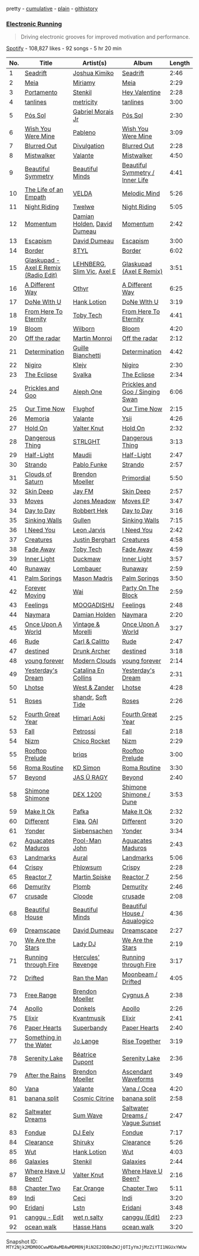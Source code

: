 pretty - [cumulative](/playlists/cumulative/37i9dQZF1DX4Y1uAfxGdKJ.md) - [plain](/playlists/plain/37i9dQZF1DX4Y1uAfxGdKJ) - [githistory](https://github.githistory.xyz/mackorone/spotify-playlist-archive/blob/main/playlists/plain/37i9dQZF1DX4Y1uAfxGdKJ)

### [Electronic Running](https://open.spotify.com/playlist/37i9dQZF1DX4Y1uAfxGdKJ)

> Driving electronic grooves for improved motivation and performance.

[Spotify](https://open.spotify.com/user/spotify) - 108,827 likes - 92 songs - 5 hr 20 min

| No. | Title | Artist(s) | Album | Length |
|---|---|---|---|---|
| 1 | [Seadrift](https://open.spotify.com/track/3L3Zugtoy4iSpky2oiOjDI) | [Joshua Kimiko](https://open.spotify.com/artist/0rseV1mtdhrtR6FEHuvOIm) | [Seadrift](https://open.spotify.com/album/6EQYRA1zDcrhK0N9faGKbe) | 2:46 |
| 2 | [Meia](https://open.spotify.com/track/1G6EfETRr0lUPuTcJPlBiY) | [Miriamy](https://open.spotify.com/artist/4GRc7Ci5nEs8ZEr2dm6cUz) | [Meia](https://open.spotify.com/album/2IfD8qk6bCxCuQmtraOZRs) | 2:29 |
| 3 | [Portamento](https://open.spotify.com/track/563A3oAQnjkDEqEjlbs2bO) | [Stenkil](https://open.spotify.com/artist/0ZatGtzzVJiSlOiZkVU2ln) | [Hey Valentine](https://open.spotify.com/album/4oFLsHYWq3URi7y8zdDg6r) | 2:28 |
| 4 | [tanlines](https://open.spotify.com/track/1q3rZdIOgKe4LQPpcBqiyo) | [metricity](https://open.spotify.com/artist/3GyvrTet9xaits2vMSrVlT) | [tanlines](https://open.spotify.com/album/3eD0id4j2SrYRn9VeX5nkm) | 3:00 |
| 5 | [Pós Sol](https://open.spotify.com/track/2bbPnvi0OaViwKNEG0DnPC) | [Gabriel Morais Jr](https://open.spotify.com/artist/3jTAleOz2QG9rgNrkjcEKb) | [Pós Sol](https://open.spotify.com/album/7h2mvg8UNNs3TPl0hxgPBj) | 2:30 |
| 6 | [Wish You Were Mine](https://open.spotify.com/track/3nTWBIjPDUWuuAfIdgQgxi) | [Pableno](https://open.spotify.com/artist/3Yx4eLSofQtpIvtTGcM77h) | [Wish You Were Mine](https://open.spotify.com/album/5wbyzmz1QgQ2B9K5NSoaGL) | 3:09 |
| 7 | [Blurred Out](https://open.spotify.com/track/4QgCRg5t83rKvuCTQ11JHj) | [Divulgation](https://open.spotify.com/artist/0OHISbYU0LMw4dMlkGVczm) | [Blurred Out](https://open.spotify.com/album/4cqUGKojyJhyIkunDDqu4A) | 2:28 |
| 8 | [Mistwalker](https://open.spotify.com/track/29HBY8bz6ut3ePI9VyEtx5) | [Valante](https://open.spotify.com/artist/3s1vSYK2eb5fflFHezIbUh) | [Mistwalker](https://open.spotify.com/album/6r0JeC4CfopkU0otpIKqTg) | 4:50 |
| 9 | [Beautiful Symmetry](https://open.spotify.com/track/5MaIAkTbRIDxH1Eit4WTwM) | [Beautiful Minds](https://open.spotify.com/artist/5mDrLKHpzWOlD73nhHYUty) | [Beautiful Symmetry / Inner Life](https://open.spotify.com/album/7KDwizgKEqbPomuX6ICql1) | 4:41 |
| 10 | [The Life of an Empath](https://open.spotify.com/track/6SKHpIBF0zImsmqmRkgvwp) | [VELDA](https://open.spotify.com/artist/4qJI9uNSis7Qi4J1q1Eufn) | [Melodic Mind](https://open.spotify.com/album/6U1k2aJKB0xIeHXAeG52mS) | 5:26 |
| 11 | [Night Riding](https://open.spotify.com/track/1lzBu9GwCyWPieEWTrqtnI) | [Twelwe](https://open.spotify.com/artist/0cXv4l0iCzhQrRljsAQyQW) | [Night Riding](https://open.spotify.com/album/6fGErE6z1bpMnu6Qm2qRXP) | 5:05 |
| 12 | [Momentum](https://open.spotify.com/track/0dwUqHfuKGhtYCChyeLyxX) | [Damian Holden](https://open.spotify.com/artist/6VgyMZzlNejIhFh7Yn6SlM), [David Dumeau](https://open.spotify.com/artist/7w0cV0FuzKwIknB51cxzfQ) | [Momentum](https://open.spotify.com/album/1QsITkVjzy1Rx4AqYNUAsZ) | 2:42 |
| 13 | [Escapism](https://open.spotify.com/track/3pc3At69FqsZtWmvfyMDqQ) | [David Dumeau](https://open.spotify.com/artist/7w0cV0FuzKwIknB51cxzfQ) | [Escapism](https://open.spotify.com/album/6PcXdMwu5xe46sGQZRPbv3) | 3:00 |
| 14 | [Border](https://open.spotify.com/track/4loHyp6Rhk3aOgdXz1n8Y0) | [8TYL](https://open.spotify.com/artist/0lW3Li71IqwPWQFYBuwVmQ) | [Border](https://open.spotify.com/album/2SQpSGWdyhaTHpTWB7wz84) | 6:02 |
| 15 | [Glaskupad \- Axel E Remix \(Radio Edit\)](https://open.spotify.com/track/3fUtw6vacMxmpRHay1VztG) | [LEHNBERG](https://open.spotify.com/artist/7BRf7UkrsYXvgABbadmh3L), [Slim Vic](https://open.spotify.com/artist/2RQNyybaIaaskTzRz3fVDZ), [Axel E](https://open.spotify.com/artist/1GHddwV8QFsOhnDlLlYANI) | [Glaskupad \(Axel E Remix\)](https://open.spotify.com/album/2kcieKSF7jELFFBZ7UOVIP) | 3:51 |
| 16 | [A Different Way](https://open.spotify.com/track/2gdz7MRCHpxQlR9FrGyTNM) | [Othyr](https://open.spotify.com/artist/4ZNya8Pc6fLVRytdM8pnkv) | [A Different Way](https://open.spotify.com/album/2PmFKGURKYeSO6CnyaVwmf) | 6:25 |
| 17 | [DoNe WIth U](https://open.spotify.com/track/0eLSVeBu5fdxT4W0k316OK) | [Hank Lotion](https://open.spotify.com/artist/6d71KgnO30CCz8iSQuzFkM) | [DoNe WIth U](https://open.spotify.com/album/2KBV2mmv8BboYNMIm2H6nl) | 3:19 |
| 18 | [From Here To Eternity](https://open.spotify.com/track/0CVApUBXDYlSnqFtAl7E1S) | [Toby Tech](https://open.spotify.com/artist/3AIUmOlOCNpbVbYL9RirIM) | [From Here To Eternity](https://open.spotify.com/album/5yvourEPzugOQ0Z4RkrFf7) | 4:41 |
| 19 | [Bloom](https://open.spotify.com/track/18giPJITeabMO6IB2pp45x) | [Wilborn](https://open.spotify.com/artist/73bYcf4jRS1co8vAERIbJW) | [Bloom](https://open.spotify.com/album/2OtEMRK0aS7xrnrrLtr44T) | 4:20 |
| 20 | [Off the radar](https://open.spotify.com/track/6LpCOSM7ti0RkktlPHPBbK) | [Martin Monroi](https://open.spotify.com/artist/4IB5E37eyDYzrP0nQPogaq) | [Off the radar](https://open.spotify.com/album/1KmL8xWaFnWAWMbistk5L6) | 2:12 |
| 21 | [Determination](https://open.spotify.com/track/3Xxt0tIwZXTAdVGTysU5uy) | [Guille Bianchetti](https://open.spotify.com/artist/3JqwtW5C92SUeX85A9DrRy) | [Determination](https://open.spotify.com/album/71Zr1m0srLoB48UBBMoQ30) | 4:42 |
| 22 | [Nigiro](https://open.spotify.com/track/2aGpPdS5daiW8vQrTI3SgC) | [Klejv](https://open.spotify.com/artist/491ZjutBNQPFA6hn5lDQW4) | [Nigiro](https://open.spotify.com/album/3VNO5vtzrLIbN9IVlBNVO8) | 2:30 |
| 23 | [The Eclipse](https://open.spotify.com/track/71wKe7nLKqkaq3JYAFEdna) | [Svalka](https://open.spotify.com/artist/3sKxosk24x3adgfDCvOBCr) | [The Eclipse](https://open.spotify.com/album/12mh93J0d59nHpqkWUEeqJ) | 2:34 |
| 24 | [Prickles and Goo](https://open.spotify.com/track/3anEkpGQT5hDxtPwtX4itO) | [Aleph One](https://open.spotify.com/artist/3oYNb7aE6uwlrEi6mehZeP) | [Prickles and Goo / Singing Swan](https://open.spotify.com/album/02HQv9kLC7kNf5jtcVP7mc) | 6:06 |
| 25 | [Our Time Now](https://open.spotify.com/track/2aZuFiKKYc1nA9ASa2ymwq) | [Flughof](https://open.spotify.com/artist/3eI7754qHEzf640yHt3MXX) | [Our Time Now](https://open.spotify.com/album/6KtMeqAX5259a1x3E2i1RS) | 2:15 |
| 26 | [Memoria](https://open.spotify.com/track/1t9TTxVV7JYE3TqOXalOlc) | [Valante](https://open.spotify.com/artist/3s1vSYK2eb5fflFHezIbUh) | [Ysii](https://open.spotify.com/album/0Zoe3s98XNtiboI1Qhw2Ti) | 4:26 |
| 27 | [Hold On](https://open.spotify.com/track/3cBsoWySE5misjwiHXpe4h) | [Valter Knut](https://open.spotify.com/artist/4PjYynoChLbnYyhPVSMnbq) | [Hold On](https://open.spotify.com/album/1Yyshg4PD11md8uNRapu8x) | 2:32 |
| 28 | [Dangerous Thing](https://open.spotify.com/track/1XvuCcjK1Q3R8e0U2axlet) | [STRLGHT](https://open.spotify.com/artist/4Tpbh6x3um360ffs5DUpgx) | [Dangerous Thing](https://open.spotify.com/album/6drNv63YJsrNEu9dS96TaI) | 3:13 |
| 29 | [Half\-Light](https://open.spotify.com/track/3VGEC6MUbZTRjg93etNpw8) | [Maudii](https://open.spotify.com/artist/4sh66zMHXR6pqwSnw82Tdj) | [Half\-Light](https://open.spotify.com/album/1OOB3nQBqEh34J0J1Ekbn2) | 2:47 |
| 30 | [Strando](https://open.spotify.com/track/5w7VoQPLh12DPLASLcd4ew) | [Pablo Funke](https://open.spotify.com/artist/2XsRJTf7BZQTrb3BumlhHm) | [Strando](https://open.spotify.com/album/00RDUWlShtyBYbZvdpB89W) | 2:57 |
| 31 | [Clouds of Saturn](https://open.spotify.com/track/0P3NmkTGRUF0Asg8FuAOTv) | [Brendon Moeller](https://open.spotify.com/artist/3V3T5haMWZGfFxqVsAB9oB) | [Primordial](https://open.spotify.com/album/17yAydXl6iXvXJojFXYDVp) | 5:50 |
| 32 | [Skin Deep](https://open.spotify.com/track/1CAozfu6bPDxaKe39x030x) | [Jay FM](https://open.spotify.com/artist/0XHQV1DM8cqEJrB4gRuogs) | [Skin Deep](https://open.spotify.com/album/3pejPyeMAWaEasm6SzmURn) | 2:57 |
| 33 | [Moves](https://open.spotify.com/track/4fPv168u1RcMv7EvXpjhm2) | [Jones Meadow](https://open.spotify.com/artist/3MK71khOrqZwGpyfYzwKXR) | [Moves EP](https://open.spotify.com/album/5zW05MYM8hD6pBbhbyjQlC) | 3:47 |
| 34 | [Day to Day](https://open.spotify.com/track/6GsMZvIYPA1ZZT2Cf9hnUE) | [Robbert Hek](https://open.spotify.com/artist/5pCyrXY4JPw6EmwayVDhOK) | [Day to Day](https://open.spotify.com/album/1tB3DosWrTXSnQb11a3wms) | 3:16 |
| 35 | [Sinking Walls](https://open.spotify.com/track/4EH5JfnTScFvYhwadLbS3c) | [Gullen](https://open.spotify.com/artist/61k6okbUw17fpK27TFEXtI) | [Sinking Walls](https://open.spotify.com/album/4X6X9NKF0IUnXMtAHIgLSr) | 7:15 |
| 36 | [I Need You](https://open.spotify.com/track/3owktfqOe8kZ9zCoTSZ0T8) | [Leon Jarvis](https://open.spotify.com/artist/7Iqe5ZQLFGySYpAFUDttXJ) | [I Need You](https://open.spotify.com/album/7dXyHoHeaB5K1hfWgtdMoA) | 2:42 |
| 37 | [Creatures](https://open.spotify.com/track/2Xu88uUM8dvRSzsZa8Tm2W) | [Justin Berghart](https://open.spotify.com/artist/2U8TggBhPjlTITew6Z3Dgt) | [Creatures](https://open.spotify.com/album/4GSSe42yWKGReogQuuUfuE) | 4:58 |
| 38 | [Fade Away](https://open.spotify.com/track/3RO9tD7ttecxGrxJ0te80c) | [Toby Tech](https://open.spotify.com/artist/3AIUmOlOCNpbVbYL9RirIM) | [Fade Away](https://open.spotify.com/album/0iK59pBranztef9NbvtK1F) | 4:59 |
| 39 | [Inner Light](https://open.spotify.com/track/2ohFbsoB7uVvTTgCk7aWY3) | [Duckmaw](https://open.spotify.com/artist/4T1LvLyHdDj300MVNb6VyD) | [Inner Light](https://open.spotify.com/album/0kyY8NnooE5jHa3TBB2Dd9) | 3:57 |
| 40 | [Runaway](https://open.spotify.com/track/5jjCspZaeMpClv7S1H3a8E) | [Lombauer](https://open.spotify.com/artist/1xYnhHUchQSdNUiAFj1UFI) | [Runaway](https://open.spotify.com/album/3sOxykiyJjLNSiohhvL9hb) | 2:59 |
| 41 | [Palm Springs](https://open.spotify.com/track/33Qvtl9E5ARA8HOxgEBX4v) | [Mason Madris](https://open.spotify.com/artist/4fJWxGIcLWTW9BGjDBy7Yo) | [Palm Springs](https://open.spotify.com/album/6LxmhD0Jkhbt8r8CcYcxBf) | 3:50 |
| 42 | [Forever Moving](https://open.spotify.com/track/4yVDSZslGasus5bSI1GOUH) | [Wai](https://open.spotify.com/artist/2naLLiIUfTp0IxAN6JM3hn) | [Party On The Block](https://open.spotify.com/album/5Kxpj5sNgDOgARuquZO2jD) | 2:59 |
| 43 | [Feelings](https://open.spotify.com/track/4KohjkgXdXqYNHUOhcxJmF) | [MOOGADISHU](https://open.spotify.com/artist/0cV2d206HjrISLX6hSkktp) | [Feelings](https://open.spotify.com/album/49IUgUWndwR4zm99VyAi0J) | 2:48 |
| 44 | [Naymara](https://open.spotify.com/track/30cOun7g2v2GO6fLin6gPy) | [Damian Holden](https://open.spotify.com/artist/6VgyMZzlNejIhFh7Yn6SlM) | [Naymara](https://open.spotify.com/album/43ECTj9mRWwpMr5ehDBHzT) | 2:20 |
| 45 | [Once Upon A World](https://open.spotify.com/track/0OsxgJTV7hlPz6AkSW2Luz) | [Vintage & Morelli](https://open.spotify.com/artist/58dfpnXBkKgFNH2JFtEAv0) | [Once Upon A World](https://open.spotify.com/album/4mw0Q07pxSpQEmS7QuOBRy) | 3:27 |
| 46 | [Rude](https://open.spotify.com/track/28LJlaqXAzbuvrdUtmRA5X) | [Carl & Calitto](https://open.spotify.com/artist/4tMgaZrsUhfgvphSrUDEiD) | [Rude](https://open.spotify.com/album/55OM6ZMuUjcEwDprTSesjl) | 2:47 |
| 47 | [destined](https://open.spotify.com/track/6cHARzJkr12k7Tido9BdCZ) | [Drunk Archer](https://open.spotify.com/artist/0AMvlHlc7WpjNyZSmAfTIQ) | [destined](https://open.spotify.com/album/2QnVkxR2azevRsD95iQXdO) | 3:18 |
| 48 | [young forever](https://open.spotify.com/track/6rZZ516aVPn9QslltPSXNj) | [Modern Clouds](https://open.spotify.com/artist/37rhlYZVn3eZ0OfykQKOKe) | [young forever](https://open.spotify.com/album/1OMIXz6JW4f6YARoyd1guV) | 2:14 |
| 49 | [Yesterday's Dream](https://open.spotify.com/track/3eb9HO1cq8uzEmUdU7mNvs) | [Catalina En Collins](https://open.spotify.com/artist/6oaPME8tL5UOyja7VEvx0J) | [Yesterday's Dream](https://open.spotify.com/album/0ebm4T6CGvYIIharGfIftv) | 2:31 |
| 50 | [Lhotse](https://open.spotify.com/track/2nnC39bmk3IhgU6Y234PEW) | [West & Zander](https://open.spotify.com/artist/2Zjic6AMVbL0WvXf5ll1lA) | [Lhotse](https://open.spotify.com/album/0UOdspMM2Np1WVALtBLVdx) | 4:28 |
| 51 | [Roses](https://open.spotify.com/track/5XaXglOKQnMT32dutt3qEU) | [shandr](https://open.spotify.com/artist/2DNdJPmAKrAOWKBTvyTsJU), [Soft Tide](https://open.spotify.com/artist/3fsqt6QGQnfuQmowwrxOVZ) | [Roses](https://open.spotify.com/album/7iU3cbOW2q9bEfetPu0jXn) | 2:26 |
| 52 | [Fourth Great Year](https://open.spotify.com/track/4Dc8vlnTDInfrPrHgBC4HS) | [Himari Aoki](https://open.spotify.com/artist/5wymut0det0V9Vf6l8t0mD) | [Fourth Great Year](https://open.spotify.com/album/5G8WnxsQ0KdNPKl9PArltd) | 2:25 |
| 53 | [Fall](https://open.spotify.com/track/7HnJXWqcZGCjcMQX29lkqq) | [Petrossi](https://open.spotify.com/artist/292Qxue6mDhhn2lAb1UTPY) | [Fall](https://open.spotify.com/album/2YGKlK0R82VtrqZXYqKjWG) | 2:18 |
| 54 | [Nizm](https://open.spotify.com/track/3fMOE6PBOkIAEHlMAExlKj) | [Chico Rocket](https://open.spotify.com/artist/7IQwKCAaA9LPTctkNr3QmQ) | [Nizm](https://open.spotify.com/album/0pq3stQS2eEe1xRDpqDix8) | 2:29 |
| 55 | [Rooftop Prelude](https://open.spotify.com/track/5ghSf2DY96iGYoB4vQePpE) | [briqs](https://open.spotify.com/artist/2fimBXXBJgpNOdq7Jk1osw) | [Rooftop Prelude](https://open.spotify.com/album/04mVbv0JlznRDcTBneKQQw) | 3:00 |
| 56 | [Roma Routine](https://open.spotify.com/track/6tRdbsDBn6BQ4Pk9fz2JAl) | [KD Simon](https://open.spotify.com/artist/5vdDoo0msksIJMUMyTwoIe) | [Roma Routine](https://open.spotify.com/album/7DVuxMwQTHvRi2l6Vra5Ce) | 3:30 |
| 57 | [Beyond](https://open.spotify.com/track/79cOXogBTBDiF91jhr9ih6) | [JAS Ü RAGY](https://open.spotify.com/artist/7b2TMfZW8CqOmhlCbPD7Y6) | [Beyond](https://open.spotify.com/album/4xbkWiqzlcupDVAWbGb0RA) | 2:40 |
| 58 | [Shimone Shimone](https://open.spotify.com/track/4CXcplkSoeBK15TewprZMe) | [DEX 1200](https://open.spotify.com/artist/2roONpdgmZHRTpr1IFNw0d) | [Shimone Shimone / Dune](https://open.spotify.com/album/16pkWYptZHPk7hCJj4eY0C) | 3:53 |
| 59 | [Make It Ok](https://open.spotify.com/track/2xKYapqsbXe0KC4Q2hnTKc) | [Pafka](https://open.spotify.com/artist/0JUvxzz5fMMYFMCoBP9NU2) | [Make It Ok](https://open.spotify.com/album/0nUyUtuNpDi36HYT1JfU2x) | 2:32 |
| 60 | [Different](https://open.spotify.com/track/3rnFEiW9efHwnzsb9KzUVd) | [Fløa](https://open.spotify.com/artist/3XgQiERzlGzUe286O2jo7I), [OAI](https://open.spotify.com/artist/518xSxGVtLL5ck9r5xzasg) | [Different](https://open.spotify.com/album/568K9K7mWXC3FDBcPKQfb5) | 3:20 |
| 61 | [Yonder](https://open.spotify.com/track/5MIMRwC9I4SP48zoMhAbwh) | [Siebensachen](https://open.spotify.com/artist/1LysQsO6Eq11YuvI300Imv) | [Yonder](https://open.spotify.com/album/7yHZPzZKRtYgTBxNP71Eg1) | 3:34 |
| 62 | [Aguacates Maduros](https://open.spotify.com/track/3bDpJL4DCGc8ynUfhCtTHl) | [Pool\-Man John](https://open.spotify.com/artist/5tQdY6sUlCJwkUmfJK4rbe) | [Aguacates Maduros](https://open.spotify.com/album/5L5ZfUAzvCyBiBM3yWy5DC) | 2:43 |
| 63 | [Landmarks](https://open.spotify.com/track/0p4zxScTH4QBPnDdIeInfB) | [Aural](https://open.spotify.com/artist/4IagxrvnhCy4YV29Qjqc8o) | [Landmarks](https://open.spotify.com/album/1Fe00jswSTGhfYMKDktS28) | 5:06 |
| 64 | [Crispy](https://open.spotify.com/track/5B6twCLP2ufIy2Mc4L1rS0) | [Phlowsum](https://open.spotify.com/artist/71p3dUDaqo6EyfzQm8zCCo) | [Crispy](https://open.spotify.com/album/5xISlOqT0KGHfwbW0NOtij) | 2:28 |
| 65 | [Reactor 7](https://open.spotify.com/track/0KEd7iWaVQLQgDOv4uZhci) | [Martin Spiske](https://open.spotify.com/artist/10ERqJV744ZtavyVoA7bIO) | [Reactor 7](https://open.spotify.com/album/0zzYTZxje2FEO9ta0ZvygS) | 2:56 |
| 66 | [Demurity](https://open.spotify.com/track/4YGkHrj5NQzSn3q2aJ4C9O) | [Plomb](https://open.spotify.com/artist/5lJ2OEJIZ8QdAGyCKq307r) | [Demurity](https://open.spotify.com/album/7gbIdhCtu55lkHnIKYFk3v) | 2:46 |
| 67 | [crusade](https://open.spotify.com/track/30bpR02KwJ6SpvHUvdvuoW) | [Cloode](https://open.spotify.com/artist/0QvInajilVJw8If75PeAH8) | [crusade](https://open.spotify.com/album/2aQzUj8sNTgQN1AV3uETXt) | 2:08 |
| 68 | [Beautiful House](https://open.spotify.com/track/16QQGyu1UFkfQREErhvyvf) | [Beautiful Minds](https://open.spotify.com/artist/5mDrLKHpzWOlD73nhHYUty) | [Beautiful House / Aqualogico](https://open.spotify.com/album/6a4pT5HdiimlPYlzDgriOq) | 4:36 |
| 69 | [Dreamscape](https://open.spotify.com/track/6YHhIKNyqtWN0jHqvsrf10) | [David Dumeau](https://open.spotify.com/artist/7w0cV0FuzKwIknB51cxzfQ) | [Dreamscape](https://open.spotify.com/album/0zZCLYy5ZUvqgFUfp9LcVd) | 2:27 |
| 70 | [We Are the Stars](https://open.spotify.com/track/5nRHKAgw6ZY1NqNA5amA2Y) | [Lady DJ](https://open.spotify.com/artist/3luz91ywJZl3n8zqhqNTLP) | [We Are the Stars](https://open.spotify.com/album/5OGy2WlkfkHf8uSchuFEkl) | 2:19 |
| 71 | [Running through Fire](https://open.spotify.com/track/6D4T0BRng7TOuoBvHCBAj5) | [Hercules' Revenge](https://open.spotify.com/artist/4qO1Q1xGNK6sczpkc2qoX7) | [Running through Fire](https://open.spotify.com/album/1hlKwTiR9SsrKiLzo1dxSl) | 3:17 |
| 72 | [Drifted](https://open.spotify.com/track/57H1bcqbsyrGHfTebZddzy) | [Ran the Man](https://open.spotify.com/artist/69lVKiR03uaDrGqEgOC2gu) | [Moonbeam / Drifted](https://open.spotify.com/album/7lgjYTyAR0PUXAKaOnB4JN) | 4:05 |
| 73 | [Free Range](https://open.spotify.com/track/5DkPiFdxLbSSgZmaDJPntv) | [Brendon Moeller](https://open.spotify.com/artist/3V3T5haMWZGfFxqVsAB9oB) | [Cygnus A](https://open.spotify.com/album/0YH8iHF3YgylIRIdlL6bGV) | 2:38 |
| 74 | [Apollo](https://open.spotify.com/track/5sIlFL8mCj6AIrRDI1d6mT) | [Donkels](https://open.spotify.com/artist/6as2EDg4VeljtLbtgBy54P) | [Apollo](https://open.spotify.com/album/2FhcrxYhzCnGz5T0ZromSk) | 2:26 |
| 75 | [Elixir](https://open.spotify.com/track/7hxkOhoWSxygCa4Akt3KjX) | [Kvantmusik](https://open.spotify.com/artist/1OTTWlOMCUlQRk3ie2D7xw) | [Elixir](https://open.spotify.com/album/4G1dHoGKyp4fk6XdSB9SSe) | 2:41 |
| 76 | [Paper Hearts](https://open.spotify.com/track/1BsdE859H1FaOnEfnm2A5X) | [Superbandy](https://open.spotify.com/artist/3QldRhGT9NdS8ehqa6g40b) | [Paper Hearts](https://open.spotify.com/album/2RZcdZ676S2NEEsmaYQxHL) | 2:40 |
| 77 | [Something in the Water](https://open.spotify.com/track/4mDWO0QP4kZ37nHonhCHtd) | [Jo Lange](https://open.spotify.com/artist/1IoUhC61gvcKQiYvbus1me) | [Rise Together](https://open.spotify.com/album/6v5H9zuekGF6sK9iDOd6vZ) | 3:19 |
| 78 | [Serenity Lake](https://open.spotify.com/track/15eqN6GPpzHGifzihLGsGr) | [Béatrice Dupont](https://open.spotify.com/artist/4lGZ8fr3b2fq7uruNbUGcf) | [Serenity Lake](https://open.spotify.com/album/2otWMjizseTnAZrMGowQ91) | 2:36 |
| 79 | [After the Rains](https://open.spotify.com/track/3nVHB5vFE9Zpj4BYXFc3w4) | [Brendon Moeller](https://open.spotify.com/artist/3V3T5haMWZGfFxqVsAB9oB) | [Ascendant Waveforms](https://open.spotify.com/album/3yGCpmSTGWnkkIqb2e5xcG) | 3:49 |
| 80 | [Vana](https://open.spotify.com/track/1X1teXcaWQFH4iOTkCOh9a) | [Valante](https://open.spotify.com/artist/3s1vSYK2eb5fflFHezIbUh) | [Vana / Ocea](https://open.spotify.com/album/1hOFPN4SzceP1DJD5LTEmU) | 4:20 |
| 81 | [banana split](https://open.spotify.com/track/7u1tLb1LntsHDFhJ94AGlz) | [Cosmic Citrine](https://open.spotify.com/artist/3v9QBUh3xv6Nmh8fc7BGox) | [banana split](https://open.spotify.com/album/6SUdl3Z0bLceeTfQZLDU73) | 2:58 |
| 82 | [Saltwater Dreams](https://open.spotify.com/track/6pRocudXtLnKRd61gtotIk) | [Sum Wave](https://open.spotify.com/artist/0bfdnPaHczaQt6tYe8J4Ci) | [Saltwater Dreams / Vague Sunset](https://open.spotify.com/album/6XIUklaqCksEasrYoQizZQ) | 2:47 |
| 83 | [Fondue](https://open.spotify.com/track/1pZldGjxSdpj7762vA8K2M) | [DJ Eely](https://open.spotify.com/artist/1pWq7WE6SgN6KxOFXD3w80) | [Fondue](https://open.spotify.com/album/4vXCNj1pri5Rh1RyplbD25) | 7:17 |
| 84 | [Clearance](https://open.spotify.com/track/4Xs8dQwj1Ic4FyCcCyRKYq) | [Shiruky](https://open.spotify.com/artist/1Tr7ffkJ66E8bXTm2g7uEM) | [Clearance](https://open.spotify.com/album/32i7uXRwJK36jBrjndQ7m8) | 5:26 |
| 85 | [Wut](https://open.spotify.com/track/1dlNlopZwjwqb6orJH1MKC) | [Hank Lotion](https://open.spotify.com/artist/6d71KgnO30CCz8iSQuzFkM) | [Wut](https://open.spotify.com/album/1D9FIFbNkvp0dPN8CuKLKB) | 4:03 |
| 86 | [Galaxies](https://open.spotify.com/track/0HvT91CmD0AyTLPHzlABrn) | [Stenkil](https://open.spotify.com/artist/0ZatGtzzVJiSlOiZkVU2ln) | [Galaxies](https://open.spotify.com/album/3bSYn35WoiHldPymVmaU4d) | 2:44 |
| 87 | [Where Have U Been?](https://open.spotify.com/track/3bCnwmJwBob222khzVUrcN) | [Valter Knut](https://open.spotify.com/artist/4PjYynoChLbnYyhPVSMnbq) | [Where Have U Been?](https://open.spotify.com/album/3gmS7R3fNWUNN8Ewwy6URY) | 2:16 |
| 88 | [Chapter Two](https://open.spotify.com/track/0LOGcNCFLfCWLh9mzTmaG5) | [Far Orange](https://open.spotify.com/artist/1SIt7IjD8Q9RpwEklyMlUO) | [Chapter Two](https://open.spotify.com/album/2k4TuEENRlXWOp9sJLAnDr) | 5:11 |
| 89 | [Indi](https://open.spotify.com/track/7zeOr0r8bQO5BO9Om7BuAt) | [Ceci](https://open.spotify.com/artist/0hCW0HH1liY8gpi5Mk2VK4) | [Indi](https://open.spotify.com/album/37iP4wnkJE5ImiW2Q94nKx) | 3:20 |
| 90 | [Eridani](https://open.spotify.com/track/5QkMlAxHmZG33OGA81oWSa) | [Lstn](https://open.spotify.com/artist/0OO1zgX3CUfJQwoOEBSKSp) | [Eridani](https://open.spotify.com/album/6UVuoIa23nsZimsHnTFzxZ) | 3:48 |
| 91 | [canggu \- Edit](https://open.spotify.com/track/0jy4TqKxOwZoraKJkle0dC) | [wet n salty](https://open.spotify.com/artist/2Ai8jQFx9LfNmToEgFjDbn) | [canggu \(Edit\)](https://open.spotify.com/album/6X8rpYiAaelLkwZK9Vx32k) | 2:23 |
| 92 | [ocean walk](https://open.spotify.com/track/34WwE20Cawvpowutt29ieG) | [Hasse Hans](https://open.spotify.com/artist/4PjVK6KNfnMASGMI6gmMTW) | [ocean walk](https://open.spotify.com/album/6IxeXdhmaOPk66JJcWDVur) | 3:20 |

Snapshot ID: `MTY2Njk2MDM0OCwwMDAwMDAwMDM0NjRiN2E2ODBmZWJjOTIyYmJjMzZiYTI1NGUxYWUw`
